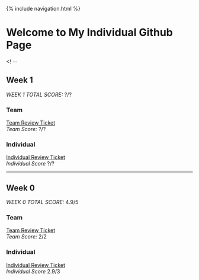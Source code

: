 {% include navigation.html %}

# Welcome to My Individual Github Page

<! --
## Week 1
*WEEK 1 TOTAL SCORE:* ?/?

### Team
[Team Review Ticket]()\
*Team Score:* ?/?

### Individual
[Individual Review Ticket]()\
*Individual Score* ?/?
>

<hr /> 

## Week 0
*WEEK 0 TOTAL SCORE:* 4.9/5

### Team
[Team Review Ticket](https://github.com/dsblack0/stickers_for_charity/issues/3)\
*Team Score:* 2/2

### Individual
[Individual Review Ticket](https://github.com/dsblack0/stickers_for_charity/issues/10)\
*Individual Score* 2.9/3
